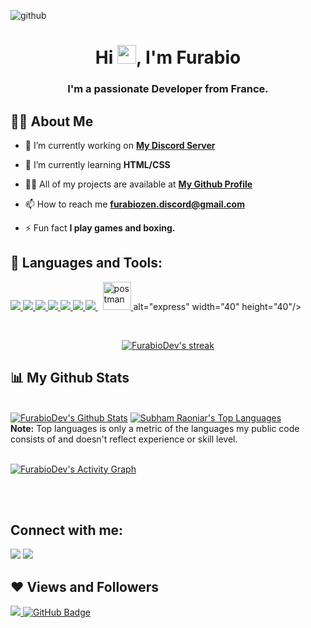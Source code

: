 ![github](https://media0.giphy.com/media/iWoT8eJhNJeXH6kEi2/giphy.gif?cid=790b76118909515187c90b1787bb411a6f1190be1f4b5398&rid=giphy.gif&ct=g)

<h1 align="center">Hi <img src="https://raw.githubusercontent.com/MartinHeinz/MartinHeinz/master/wave.gif" width="30px">, I'm Furabio</h1>
<h3 align="center">I'm a passionate Developer from France.</h3>


## 🙋‍♂️ About Me

- 🔭 I’m currently working on **[My Discord Server](https://discord.gg/B7NwaXBXjP)**

- 🌱 I’m currently learning **HTML/CSS**

- 👨‍💻 All of my projects are available at **[My Github Profile](https://github.com/FurabioDev/FurabioDev)**

- 📫 How to reach me **furabiozen.discord@gmail.com**

- ⚡ Fun fact **I play games and boxing.**

## 🚀 Languages and Tools:

<p align="left"> 
    <a href="https://www.java.com" target="_blank"> <img src="https://img.icons8.com/color/48/000000/java-coffee-cup-logo.png"/> </a>
    <a href="https://reactjs.org/" target="_blank"> <img src="https://img.icons8.com/color/48/000000/react-native.png"/> </a>
    <a href="https://developer.mozilla.org/en-US/docs/Web/JavaScript" target="_blank"> <img src="https://img.icons8.com/color/48/000000/javascript.png"/> </a> 
    <a href="https://www.w3.org/html/" target="_blank"> <img src="https://img.icons8.com/color/48/000000/html-5.png"/> </a> 
    <a href="https://www.w3schools.com/css/" target="_blank"> <img src="https://img.icons8.com/color/48/000000/css3.png"/> </a> 
    <a href="https://www.python.org" target="_blank"> <img src="https://img.icons8.com/color/48/000000/python.png"/> </a> 
    <a style="padding-right:8px;" href="https://nodejs.org" target="_blank"> <img src="https://img.icons8.com/color/48/000000/nodejs.png"/> </a> 
    <a href="https://postman.com" target="_blank"> <img src="https://www.vectorlogo.zone/logos/getpostman/getpostman-icon.svg" alt="postman" width="45" height="45"/> </a>   alt="express" width="40" height="40"/> </a>
</p>

<!-- [![React Badge](https://img.shields.io/badge/-React-61DBFB?style=for-the-badge&labelColor=black&logo=react&logoColor=61DBFB)](#)  [![Javascript Badge](https://img.shields.io/badge/-Javascript-F0DB4F?style=for-the-badge&labelColor=black&logo=javascript&logoColor=F0DB4F)](#) [![Typescript Badge](https://img.shields.io/badge/-Typescript-007acc?style=for-the-badge&labelColor=black&logo=typescript&logoColor=007acc)](#) [![Nodejs Badge](https://img.shields.io/badge/-Nodejs-3C873A?style=for-the-badge&labelColor=black&logo=node.js&logoColor=3C873A)](#) [![GraphQL Badge](https://img.shields.io/badge/-GraphQl-e535ab?style=for-the-badge&labelColor=black&logo=node.js&logoColor=e535ab)](#) -->
<br/>

<p align="center">
    <a href="https://github.com/FurabioDev/github-readme-streak-stats">
        <img title="🔥 Get streak stats for your profile at git.io/streak-stats" alt="FurabioDev's streak" src="https://github-readme-streak-stats.herokuapp.com/?user=FurabioDev&theme=black-ice&hide_border=true&stroke=0000&background=060A0CD0"/>
    </a>
</p>

## 📊 My Github Stats

  <br/>
    <a href="https://github.com/FurabioZen/github-readme-stats"><img alt="FurabioDev's Github Stats" src="https://github-readme-stats.vercel.app/api?username=FurabioDev&show_icons=true&count_private=true&theme=react&hide_border=true&bg_color=0D1117" /></a>
  <a href="https://github.com/FurabioDev/github-readme-stats"><img alt="Subham Raoniar's Top Languages" src="https://github-readme-stats.vercel.app/api/top-langs/?username=FurabioDev&langs_count=8&count_private=true&layout=compact&theme=react&hide_border=true&bg_color=0D1117" /></a>
  <br/>
  <b>Note:</b> Top languages is only a metric of the languages my public code consists of and doesn't reflect experience or skill level.


<br/>
<br/>

<a href="https://github.com/FurabioDev/github-readme-activity-graph"><img alt="FurabioDev's Activity Graph" src="https://activity-graph.herokuapp.com/graph?username=FurabioDev&bg_color=0D1117&color=5BCDEC&line=5BCDEC&point=FFFFFF&hide_border=true" /></a>

<br/>
<br/>

## Connect with me:
<p align="left">

<a href = "https://www.instagram.com/furabixdev/"><img src="https://img.icons8.com/fluent/48/000000/instagram-new.png"/></a>
<a href = "https://www.youtube.com/channel/UCFO7GVSFCjzFuzOygwPd1VQ"><img src="https://img.icons8.com/color/48/000000/youtube-play.png"/></a>

</p>

## ❤ Views and Followers
<a href="https://github.com/FurabioDev/github-profile-views-counter">
    <img src="https://komarev.com/ghpvc/?username=FurabioDev">
</a>
<a href="https://github.com/FurabioDev?tab=followers"><img src="https://img.shields.io/github/followers/FurabioDev?label=Followers&style=social" alt="GitHub Badge"></a>
